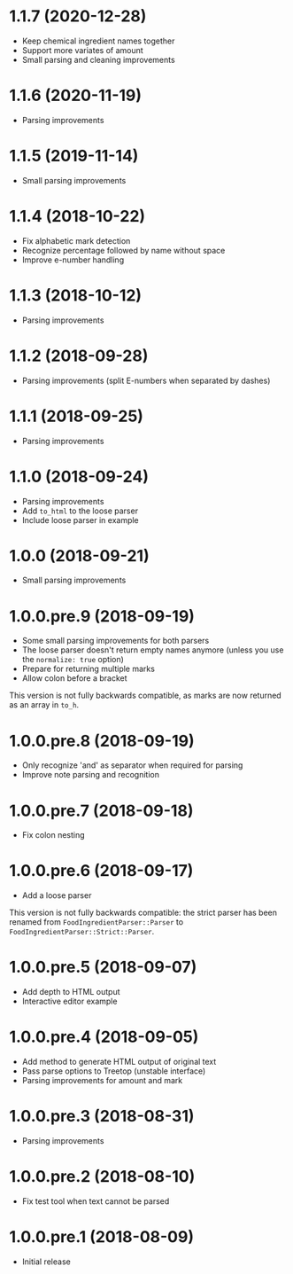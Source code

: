 # 1.1.7 (2020-12-28)

* Keep chemical ingredient names together
* Support more variates of amount
* Small parsing and cleaning improvements

# 1.1.6 (2020-11-19)

* Parsing improvements

# 1.1.5 (2019-11-14)

* Small parsing improvements

# 1.1.4 (2018-10-22)

* Fix alphabetic mark detection
* Recognize percentage followed by name without space
* Improve e-number handling

# 1.1.3 (2018-10-12)

* Parsing improvements

# 1.1.2 (2018-09-28)

* Parsing improvements (split E-numbers when separated by dashes)

# 1.1.1 (2018-09-25)

* Parsing improvements

# 1.1.0 (2018-09-24)

* Parsing improvements
* Add `to_html` to the loose parser
* Include loose parser in example

# 1.0.0 (2018-09-21)

* Small parsing improvements

# 1.0.0.pre.9 (2018-09-19)

* Some small parsing improvements for both parsers
* The loose parser doesn't return empty names anymore (unless you use the `normalize: true` option)
* Prepare for returning multiple marks
* Allow colon before a bracket

This version is not fully backwards compatible, as marks are now returned as an array in `to_h`.

# 1.0.0.pre.8 (2018-09-19)

* Only recognize 'and' as separator when required for parsing
* Improve note parsing and recognition

# 1.0.0.pre.7 (2018-09-18)

* Fix colon nesting

# 1.0.0.pre.6 (2018-09-17)

* Add a loose parser

This version is not fully backwards compatible: the strict parser has been
renamed from `FoodIngredientParser::Parser` to `FoodIngredientParser::Strict::Parser`.

# 1.0.0.pre.5 (2018-09-07)

* Add depth to HTML output
* Interactive editor example

# 1.0.0.pre.4 (2018-09-05)

* Add method to generate HTML output of original text
* Pass parse options to Treetop (unstable interface)
* Parsing improvements for amount and mark

# 1.0.0.pre.3 (2018-08-31)

* Parsing improvements

# 1.0.0.pre.2 (2018-08-10)

* Fix test tool when text cannot be parsed

# 1.0.0.pre.1 (2018-08-09)

* Initial release
